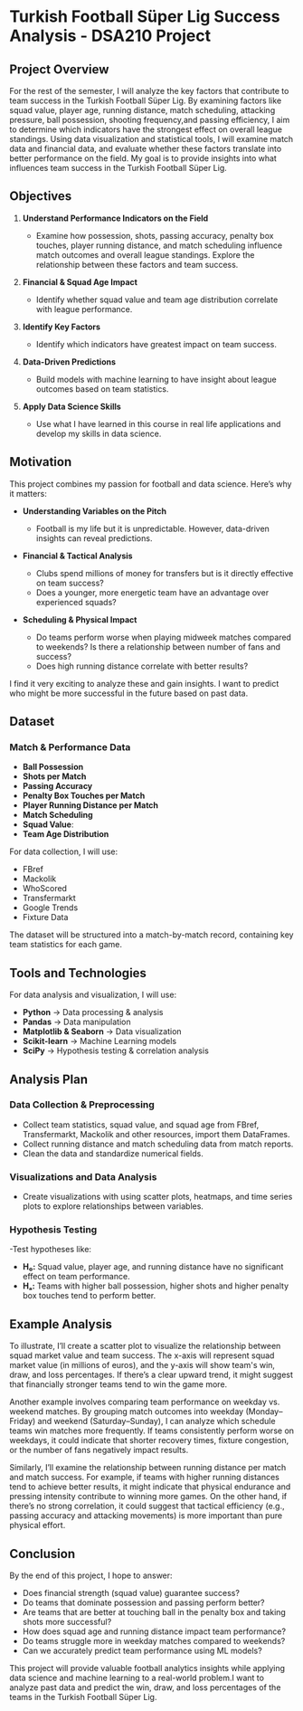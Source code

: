 # Turkish Football Süper Lig Success Analysis - DSA210 Project 

## Project Overview

For the rest of the semester, I will analyze the key factors that contribute to team success in the Turkish Football Süper Lig. By examining factors like squad value, player age, running distance, match scheduling, attacking pressure, ball possession, shooting frequency,and passing efficiency, I aim to determine which indicators have the strongest effect on overall league standings. Using data visualization and statistical tools, I will examine match data and financial data, and evaluate whether these factors translate into better performance on the field. My goal is to provide insights into what influences team success in the Turkish Football Süper Lig.

## Objectives  

1. **Understand Performance Indicators on the Field**  
   - Examine how possession, shots, passing accuracy, penalty box touches, player running distance, and match scheduling influence match outcomes and overall league standings. Explore the relationship between these factors and team success.  

2. **Financial & Squad Age Impact**  
   - Identify whether squad value and team age distribution correlate with league performance.  
     
3. **Identify Key Factors**
   - Identify which indicators have greatest impact on team success.       

4. **Data-Driven Predictions**  
   - Build models with machine learning to have insight about league outcomes based on team statistics.  

5. **Apply Data Science Skills**  
   - Use what I have learned in this course in real life applications and develop my skills in data science.
  
## Motivation  

This project combines my passion for football and data science. Here’s why it matters:  

- **Understanding Variables on the Pitch**
  - Football is my life but it is unpredictable. However, data-driven insights can reveal predictions. 

- **Financial & Tactical Analysis** 
  - Clubs spend millions of money for transfers but is it directly effective on team success? 
  - Does a younger, more energetic team have an advantage over experienced squads?

- **Scheduling & Physical Impact** 
  - Do teams perform worse when playing midweek matches compared to weekends? Is there a relationship between number of fans and success? 
  - Does high running distance correlate with better results?  

I find it very exciting to analyze these and gain insights. I want to predict who might be more successful in the future based on past data.

## Dataset  
### **Match & Performance Data**
- **Ball Possession**
- **Shots per Match**
- **Passing Accuracy**
- **Penalty Box Touches per Match**
- **Player Running Distance per Match** 
- **Match Scheduling** 
- **Squad Value**:  
- **Team Age Distribution**

For data collection, I will use:
- FBref  
- Mackolik
- WhoScored
- Transfermarkt
- Google Trends
- Fixture Data

The dataset will be structured into a match-by-match record, containing key team statistics for each game.  

## Tools and Technologies  

For data analysis and visualization, I will use:  

- **Python** → Data processing & analysis  
- **Pandas** → Data manipulation  
- **Matplotlib & Seaborn** → Data visualization  
- **Scikit-learn** → Machine Learning models  
- **SciPy** → Hypothesis testing & correlation analysis  

## Analysis Plan  

### **Data Collection & Preprocessing**  
- Collect team statistics, squad value, and squad age from FBref, Transfermarkt, Mackolik and other resources, import them DataFrames.  
- Collect running distance and match scheduling data from match reports.  
- Clean the data and standardize numerical fields.  

### **Visualizations and Data Analysis**  
- Create visualizations with using scatter plots, heatmaps, and time series plots to explore relationships between variables.
  
### **Hypothesis Testing**  
-Test hypotheses like: 
 - **H₀:** Squad value, player age, and running distance have no significant effect on team performance.  
 - **Hₐ:** Teams with higher ball possession, higher shots and higher penalty box touches tend to perform better.

## Example Analysis  

To illustrate, I’ll create a scatter plot to visualize the relationship between squad market value and team success. The x-axis will represent squad market value (in millions of euros), and the y-axis will show team's win, draw, and loss percentages. If there’s a clear upward trend, it might suggest that financially stronger teams tend to win the game more.  

Another example involves comparing team performance on weekday vs. weekend matches. By grouping match outcomes into weekday (Monday–Friday) and weekend (Saturday–Sunday), I can analyze which schedule teams win matches more frequently. If teams consistently perform worse on weekdays, it could indicate that shorter recovery times, fixture congestion, or the number of fans negatively impact results.  

Similarly, I’ll examine the relationship between running distance per match and match success. For example, if teams with higher running distances tend to achieve better results, it might indicate that physical endurance and pressing intensity contribute to winning more games. On the other hand, if there’s no strong correlation, it could suggest that tactical efficiency (e.g., passing accuracy and attacking movements) is more important than pure physical effort.

## Conclusion

By the end of this project, I hope to answer:  

- Does financial strength (squad value) guarantee success?  
- Do teams that dominate possession and passing perform better?
- Are teams that are better at touching ball in the penalty box and taking shots more successful? 
- How does squad age and running distance impact team performance? 
- Do teams struggle more in weekday matches compared to weekends?  
- Can we accurately predict team performance using ML models?

This project will provide valuable football analytics insights while applying data science and machine learning to a real-world problem.I want to analyze past data and predict the win, draw, and loss percentages of the teams in the Turkish Football Süper Lig.



 









